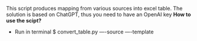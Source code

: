 This script produces mapping from various sources into excel table.
The solution is based on ChatGPT, thus you need to have an OpenAI key
**How to use the scipt?**
- Run in terminal $ convert_table.py —-source <source CSV> —-template <template CSV> —-target <target CSV>